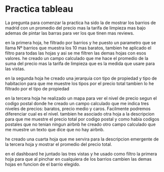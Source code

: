 # Practica tableau

La pregunta para comenzar la practica ha sido la de mostrar los barrios de madrid con un promedio del precio mas la tarifa de limpieza mas bajo ademas de pintar las barras para ver los que tinen mas reviews.

en la primera hoja, he filtrado por barrios y he puesto un parametro que se llama Nº barrios que muestra los 10 mas baratos, tambien he aplicado el filtro para todas las hojas y asi se me filtren las demas hojas con esos valores. he creado un campo calculado que me hace el promedio de la suma del precio mas la tarifa de limpieza que es la medida que usare para las vistas.

en la segunda hoja he creado una jerarquia con tipo de propiedad y tipo de habitacion para que me muestre los tipos por el precio total  tambien lo he filtrado por el tipo de propiedad

 en la tercera hoja he realizado un mapa para ver el nivel de precio segun el codigo postal  donde he creado un campo calculado que me indica tres niveles de precios: baratos, precio medio y caros. Facilmente podremos diferenciar cual es el nivel. tambien he asociado otra hoja a la descripcion para que me muestre el precio total por codigo postal y como habia codigos postales que no tenian ningun airbnb he creado otro campo calculado que me muestre un texto que dice que no hay airbnb.
 
 he creado una cuarta hoja que me servira para la descripcion emergente de la tercera hoja y mostrar el promedio del precio total.
 
 en el dashboard he juntado las tres vistas y he usado como filtro la primera hoja para que al pinchar en cualquiera de los barrios cambien las demas hojas en funcion de el barrio elegido.
